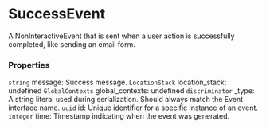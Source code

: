 # SuccessEvent
A NonInteractiveEvent that is sent when a user action is successfully completed, 
like sending an email form.

### Properties
`string` message: Success message.
`LocationStack` location_stack: undefined
`GlobalContexts` global_contexts: undefined
`discriminator` _type: A string literal used during serialization. Should always match the Event interface name.
`uuid` id: Unique identifier for a specific instance of an event.
`integer` time: Timestamp indicating when the event was generated.
